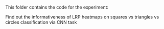 This folder contains the code for the experiment: 

Find out the informativeness of LRP heatmaps on squares vs triangles vs circles classification via CNN task
